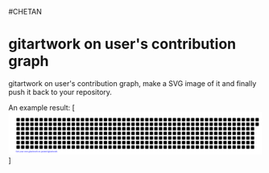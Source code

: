 #CHETAN

# gitartwork on user's contribution graph

gitartwork on user's contribution graph, make a SVG image of it and finally push it back to your repository.

An example result:
[![jasineri/gitartwork](gitartwork.svg)]

